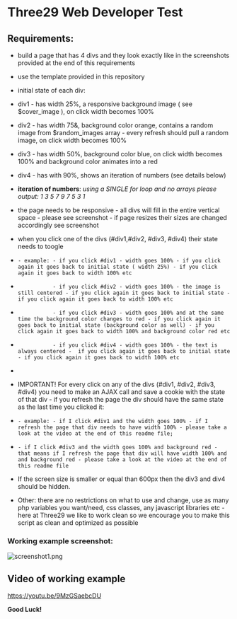 # Three29 Web Developer Test #

## Requirements: ##
* build a page that has 4 divs and they look exactly like in the screenshots provided at the end of this requirements
* use the template provided in this repository
* initial state of each div:
* div1 - has width 25%, a responsive background image ( see $cover_image ), on click width becomes 100%
* div2 - has width 75&, background color orange, contains a random image from $random_images array - every refresh should pull a random image, on click width becomes 100%
* div3 - has width 50%, background color blue, on click width becomes 100% and background color animates into a red
* div4 - has with 90%, shows an iteration of numbers (see details below)
* **iteration of numbers**: *using a SINGLE for loop and no arrays please output: 1 3 5 7 9 7 5 3 1*
* the page needs to be responsive - all divs will fill in the entire vertical space - please see screenshot - if page resizes their sizes are changed accordingly see screenshot 
* when you click one of the divs (#div1,#div2, #div3, #div4) their state needs to toogle
*     - example: - if you click #div1 - width goes 100% - if you click again it goes back to initial state ( width 25%) - if you click again it goes back to width 100% etc
*                - if you click #div2 - width goes 100% - the image is still centered - if you click again it goes back to initial state - if you click again it goes back to width 100% etc
*                - if you click #div3 - width goes 100% and at the same time the background color changes to red - if you click again it goes back to initial state (background color as well) - if you click again it goes back to width 100% and background color red etc
*                - if you click #div4 - width goes 100% - the text is always centered -  if you click again it goes back to initial state - if you click again it goes back to width 100% etc
*                
* IMPORTANT! For every click on any of the divs (#div1, #div2, #div3, #div4) you need to make an AJAX call and save a cookie with the state of that div - if you refresh the page the div should have the same state as the last time you clicked it:
*     - example: - if I click #div1 and the width goes 100% - if I refresh the page that div needs to have width 100% - please take a look at the video at the end of this readme file;
*     - if I click #div3 and the width goes 100% and background red - that means if I refresh the page that div will have width 100% and and background red - please take a look at the video at the end of this readme file
* If the screen size is smaller or equal than 600px then the div3 and div4 should be hidden.
    
* Other: there are no restrictions on what to use and change, use as many php variables you want/need, css classes, any javascript libraries etc - here at Three29 we like to work clean so we encourage you to make this script as clean and optimized as possible

### Working example screenshot: ###

![screenshot1.png](https://bitbucket.org/repo/9zoAd6/images/3556956960-screenshot1.png)


## Video of working example ##
https://youtu.be/9MzGSaebcDU

**Good Luck!**
